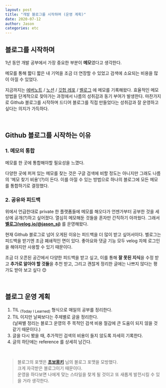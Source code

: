 ```yaml
---
layout: post
title: "개발 블로그를 시작하며 (운영 계획)"
date: 2020-07-12
author: Jason
categories: etc
---
```


## 블로그를 시작하며

1년 동안 개발 공부에서 가장 중요한 부분이 **메모**였다고 생각한다.

메모를 통해 짧디 짧은 내 기억을 조금 더 연장할 수 있었고 검색에 소요되는 비용을 많이 아낄 수 있었다.

지금까지는 [에버노트](https://evernote.com/intl/ko) / [노션](https://www.notion.so) / [깃헙 레포](https://www.github.com) / [벨로그](https://velog.io/) 에 메모를 기록해왔다. 효율적인 메모 방법을 단계적으로 찾아가는 과정에서 나름의 성취감과 동기 부여가 발생한다. 마찬가지로 Github 블로그를 시작하며 드디어 블로그를 직접 만들었다는 성취감과 잘 운영하고 싶다는 의지가 가득하다.

<br>

## Github 블로그를 시작하는 이유

### 1. 메모의 통합

메모를 한 곳에 통합해야할 필요성을 느꼈다.

다양한 곳에 퍼져 있는 메모를 찾는 것은 구글 검색에 비할 정도는 아니지만 그래도 나름의 '메모 찾기 비용'(?)이 든다. 이를 아낄 수 있는 방법으로 하나의 블로그에 모든 메모를 통합하기로 결정했다.

### 2. 공유와 피드백

위에서 언급한대로 private 한 플랫폼들에 메모를 해오다가 언젠가부터 공부한 것을 세상에 공개(?)하고 싶어졌다. 열심히 메모해둔 것들을 혼자만 간직하기 아까웠다. 그래서 **[벨로그(velog.io/@jason_sj)](https://velog.io/@jason_sj)** 를 운영해왔다.

현재 Github 블로그로 넘어 오게된 이유는 피드백을 더 많이 받고 싶어서이다. 벨로그는 피드백을 받기엔 조금 폐쇄적인 면이 있다. 좋아요와 댓글 기능 모두 velog 자체 로그인을 해야지만 사용할 수 있기 때문이다.

조금 더 오픈된 공간에서 다양한 피드백을 받고 싶고, 이를 통해 **잘 못된 지식**을 수정 받고 **추가로 알아야 할 것들**을 추천 받고, 그리고 괜찮게 정리한 글에는 나쁘지 않다는 평가도 받아 보고 싶다 😊

<br>

## 블로그 운영 계획

1. TIL <sub>(Today I Learned)</sub> 형식으로 매일의 공부를 정리한다.
2. TIL 이지만 날짜보다는 주제별로 글을 정리한다.  
   (날짜별 정리는 블로그 운영의 주 목적인 검색 비용 절감에 큰 도움이 되지 않을 것 같기 때문이다.)
3. 글을 다시 봤을 때, 추가적인 검색의 비용이 들지 않도록 자세히 기록한다.
4. 글의 하단에는 reference 를 상세히 남긴다.

<br>

> 블로그의 포맷은 **[초보몽키](https://wayhome25.github.io/)** 님의 블로그 포맷을 모방했다.  
> 크게 자극받은 블로그이기 때문이다.  
> 운영을 하다보면 나에게 맞는 스타일을 찾게 될 것이고 또 새롭게 발전시킬 수 있을 거라 생각한다.
